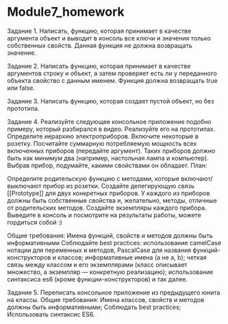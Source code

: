 # Module7_homework

Задание 1.
Написать, функцию, которая принимает в качестве аргумента объект и выводит в консоль все ключи и значения только собственных свойств. Данная функция не должна возвращать значение.

Задание 2.
Написать функцию, которая принимает в качестве аргументов строку и объект, а затем проверяет есть ли у переданного объекта свойство с данным именем. Функция должна возвращать true или false.

Задание 3.
Написать функцию, которая создает пустой объект, но без прототипа.

Задание 4.
Реализуйте следующее консольное приложение подобно примеру, который разбирался в видео. Реализуйте его на прототипах.
Определите иерархию электроприборов. Включите некоторые в розетку. Посчитайте суммарную потребляемую мощность всех включенных приборов (передайте аргумент). 
Таких приборов должно быть как минимум два (например, настольная лампа и компьютер). Выбрав прибор, подумайте, какими свойствами он обладает.
План:

Определите родительскую функцию с методами, которые включают/выключают прибор из розетки.
Создайте делегирующую связь [[Prototype]] для двух конкретных приборов.
У каждого из приборов должны быть собственные свойства и, желательно, методы, отличные от родительских методов.
Создайте экземпляры каждого прибора.
Выведите в консоль и посмотрите на результаты работы, можете гордиться собой :)

Общие требования:
Имена функций, свойств и методов должны быть информативными
Соблюдайте best practices:
использование camelCase нотации для переменных и методов, PascalCase для названия функций-конструкторов и классов;
информативные имена (а не a, b);
четкая связь между классом и его экземплярами (класс описывает множество, а экземпляр — конкретную реализацию);
использование синтаксиса es6 (кроме функции-конструкторов) и так далее.

Задание 5.
Переписать консольное приложение из предыдущего юнита на классы.
Общие требования:
Имена классов, свойств и методов должны быть информативными;
Соблюдать best practices;
Использовать синтаксис ES6.
